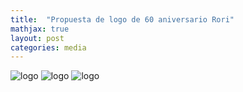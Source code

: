 ```yaml
---
title:  "Propuesta de logo de 60 aniversario Rori"
mathjax: true
layout: post
categories: media
---
```


<!--![logo](https://ideoeduardo.github.io/contrast/assets/aniversario.png)-->
![logo](https://ideoeduardo.github.io/contrast/assets/losing-00.png)
![logo](https://ideoeduardo.github.io/contrast/assets/losing-01.png)
![logo](https://ideoeduardo.github.io/contrast/assets/losing-02.png)

